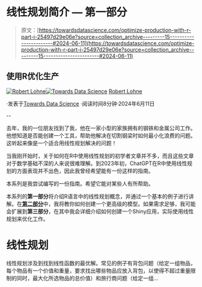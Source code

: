 # 线性规划简介 — 第一部分

> 原文：[https://towardsdatascience.com/optimize-production-with-r-part-i-25497d29e06e?source=collection_archive---------15-----------------------#2024-06-11](https://towardsdatascience.com/optimize-production-with-r-part-i-25497d29e06e?source=collection_archive---------15-----------------------#2024-06-11)

## 使用R优化生产

[](https://medium.com/@rlohne?source=post_page---byline--25497d29e06e--------------------------------)[![Robert Lohne](../Images/2ca257a9ad0280b4c9ddd44735565c20.png)](https://medium.com/@rlohne?source=post_page---byline--25497d29e06e--------------------------------)[](https://towardsdatascience.com/?source=post_page---byline--25497d29e06e--------------------------------)[![Towards Data Science](../Images/a6ff2676ffcc0c7aad8aaf1d79379785.png)](https://towardsdatascience.com/?source=post_page---byline--25497d29e06e--------------------------------) [Robert Lohne](https://medium.com/@rlohne?source=post_page---byline--25497d29e06e--------------------------------)

·发表于[Towards Data Science](https://towardsdatascience.com/?source=post_page---byline--25497d29e06e--------------------------------) ·阅读时间8分钟·2024年6月11日

--

去年，我的一位朋友找到了我，他在一家小型的家族拥有的钢铁和金属公司工作。他想知道是否能创建一个工具，帮助他解决在切割钢梁时如何最小化浪费的问题。这听起来像是一个适合用线性规划解决的问题！

当我刚开始时，关于如何在R中使用线性规划的初学者文章并不多，而且这些文章对于数学基础不深的人来说很难理解。到2023年初，ChatGPT在R中使用线性规划的方面表现并不出色，因此我曾经希望能有一份这样的指南。

本系列是我尝试编写的一份指南。希望它能对某些人有所帮助。

本系列的**第一部分**将介绍R语言中的线性规划概念，并通过一个基本的例子进行讲解。在[**第二部分**](https://medium.com/p/4fa9521ac3a7#8ceb-e636a4247639)中，我将教你如何创建一个更高级的模型。如果需求足够，我可能会扩展到**第三部分**，在其中我会详细介绍如何创建一个Shiny应用，实际使用线性规划来优化工作。

# 线性规划

线性规划涉及到找到线性函数的最优解。常见的例子有背包问题（给定一组物品，每个物品有一个价值和重量，要求找出哪些物品应放入背包，以使得不超过重量限制的同时，最大化所选物品的总价值）和旅行商问题（给定一组...
